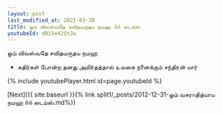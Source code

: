 ```yaml
---
layout: post
last_modified_at: 2021-03-30
title: ஓம் விவஸ்வதே சவிதமருதய நமஹ ௧௧ டைம்ஸ்
youtubeId: dB15e42StJw
---
```

 
 
 ஓம் விவஸ்வதே சவிதமருதய நமஹ  
 
 -  கதிர்கள் போன்ற தனது அமிர்தத்தால் உலகை நனைக்கும் சந்திரன் யார் 
 
  
 
  
 
 
 
 
 
 


{% include youtubePlayer.html id=page.youtubeId %}
 
[Next]({{ site.baseurl }}{% link  split1/_posts/2012-12-31-ஓம் வசுராதித்யாய நமஹ ௧௧ டைம்ஸ்.md%})
 
